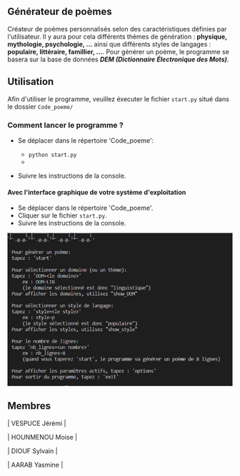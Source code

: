## Générateur de poèmes

Créateur de poèmes personnalisés selon des caractéristiques définies par l'utilisateur.
Il y aura pour cela différents thèmes de génération : **physique, mythologie, psychologie, …**
ainsi que différents styles de langages : **populaire, littéraire, famillier, …**.
Pour générer un poème, le programme se basera sur la base de données __*DEM (Dictionnaire Électronique des Mots)*__.


## Utilisation

Afin d'utiliser le programme, veuillez éxecuter le fichier <code>start.py</code> situé dans le dossier <code>Code_poeme/</code> 


### Comment lancer le programme ?

* Se déplacer dans le répertoire 'Code_poeme': 

  * <code>python start.py</code>
  * 
* Suivre les instructions de la console.
#### Avec l'interface graphique de votre système d'exploitation
* Se déplacer dans le répertoire 'Code_poeme'.
* Cliquer sur le fichier <code>start.py</code>.
* Suivre les instructions de la console.

![Alt text](image.png)

 ## Membres

| VESPUCE              Jérémi        |


| HOUNMENOU           Moise          |


| DIOUF               Sylvain        |


| AARAB              Yasmine         |






